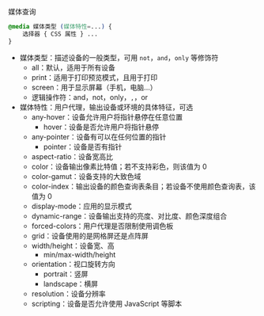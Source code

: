 媒体查询

```CSS
@media 媒体类型 (媒体特性=...) {
    选择器 { CSS 属性 } ...
}
```

- 媒体类型：描述设备的一般类型，可用 `not`，`and`，`only` 等修饰符
	- all：默认，适用于所有设备
	- print：适用于打印预览模式，且用于打印
	- screen：用于显示屏幕（手机，电脑...）
	- 逻辑操作符：and，not，only，`,`，or
- 媒体特性：用户代理，输出设备或环境的具体特征，可选
	- any-hover：设备允许用户将指针悬停在任意位置
		- hover：设备是否允许用户将指针悬停
	- any-pointer：设备有可以在任何位置的指针
		- pointer：设备是否有指针
	- aspect-ratio：设备宽高比
	- color：设备输出像素比特值；若不支持彩色，则该值为 0
	- color-gamut：设备支持的大致色域
	- color-index：输出设备的颜色查询表条目；若设备不使用颜色查询表，该值为 0
	- display-mode：应用的显示模式
	- dynamic-range：设备输出支持的亮度、对比度、颜色深度组合
	- forced-colors：用户代理是否限制使用调色板
	- grid：设备使用的是网格屏还是点阵屏
	- width/height：设备宽、高
		- min/max-width/height
	- orientation：视口旋转方向
		- portrait：竖屏
		- landscape：横屏
	- resolution：设备分辨率
	- scripting：设备是否允许使用 JavaScript 等脚本